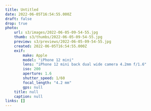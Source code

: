 ```yaml
---
title: Untitled
date: 2022-06-05T16:54:55.000Z
draft: false
drop: true
photo:
    url: s3/images/2022-06-05-09-54-55.jpg
    thumb: s3/thumbs/2022-06-05-09-54-55.jpg
    preview: s3/previews/2022-06-05-09-54-55.jpg
    created: 2022-06-05T16:54:55.000Z
    exif:
        make: Apple
        model: "iPhone 12 mini"
        lens: "iPhone 12 mini back dual wide camera 4.2mm f/1.6"
        iso: 200
        aperture: 1.6
        shutter_speed: 1/60
        focal_length: "4.2 mm"
        gps: null
    title: null
    caption: null
links: []
---
```

